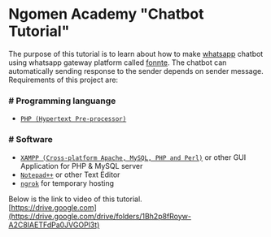 # Ngomen Academy "Chatbot Tutorial"

The purpose of this tutorial is to learn about how to make [whatsapp](whatsapp.com) chatbot using whatsapp gateway platform called [fonnte](fonnte.com). The chatbot can automatically sending response to the sender depends on sender message. Requirements of this project are:
### # Programming languange
- [`PHP (Hypertext Pre-processor)`](php.net)
### # Software
- [`XAMPP (Cross-platform Apache, MySQL, PHP and Perl)`](xampp.com) or other GUI Application for PHP & MySQL server
- [`Notepad++`](notepad-plus-plus.org) or other Text Editor
- [`ngrok`](ngrok.com) for temporary hosting

Below is the link to video of this tutorial.<br>
[https://drive.google.com](https://drive.google.com/drive/folders/1Bh2p8fRoyw-A2C8IAETFdPa0JVGOPl3t)

